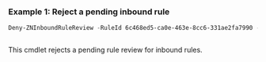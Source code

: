 ### Example 1: Reject a pending inbound rule
```powershell
Deny-ZNInboundRuleReview -RuleId 6c468ed5-ca0e-463e-8cc6-331ae2fa7990 -ReviewReason MissingPortorProcess
```

```output

```

This cmdlet rejects a pending rule review for inbound rules.